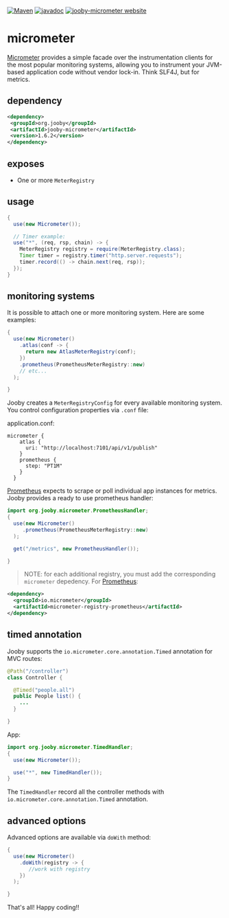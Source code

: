 [![Maven](https://img.shields.io/maven-metadata/v/http/central.maven.org/maven2/org/jooby/jooby-micrometer/maven-metadata.xml.svg)](http://mvnrepository.com/artifact/org.jooby/jooby-micrometer/1.6.2)
[![javadoc](https://javadoc.io/badge/org.jooby/jooby-micrometer.svg)](https://javadoc.io/doc/org.jooby/jooby-micrometer/1.6.2)
[![jooby-micrometer website](https://img.shields.io/badge/jooby-micrometer-brightgreen.svg)](http://jooby.org/doc/micrometer)
# micrometer

<a href="https://micrometer.io/">Micrometer</a> provides a simple facade over the instrumentation clients for the most popular monitoring systems, allowing you to instrument your JVM-based application code without vendor lock-in. Think SLF4J, but for metrics.

## dependency

```xml
<dependency>
 <groupId>org.jooby</groupId>
 <artifactId>jooby-micrometer</artifactId>
 <version>1.6.2</version>
</dependency>
```

## exposes

* One or more ```MeterRegistry``` 

## usage

```java
{
  use(new Micrometer());

  // Timer example:
  use("*", (req, rsp, chain) -> {
    MeterRegistry registry = require(MeterRegistry.class);
    Timer timer = registry.timer("http.server.requests");
    timer.record(() -> chain.next(req, rsp));
  });
}
```

## monitoring systems

It is possible to attach one or more monitoring system. Here are some examples:

```java
{
  use(new Micrometer()
    .atlas(conf -> {
      return new AtlasMeterRegistry(conf);
    })
    .prometheus(PrometheusMeterRegistry::new)
    // etc...
  );

}
```

Jooby creates a ```MeterRegistryConfig``` for every available monitoring system. You control configuration properties via ```.conf``` file:

application.conf:

```
micrometer {
    atlas {
      uri: "http://localhost:7101/api/v1/publish"
    }
    prometheus {
      step: "PT1M"
    }
  }

```

<a href="https://prometheus.io/">Prometheus</a> expects to scrape or poll individual app instances for metrics. Jooby provides a ready to use prometheus handler:

```java
import org.jooby.micrometer.PrometheusHandler;
{
  use(new Micrometer()
     .prometheus(PrometheusMeterRegistry::new)
  );

  get("/metrics", new PrometheusHandler());

}
```

> NOTE: for each additional registry, you must add the corresponding `micrometer` depedency. For <a href="https://prometheus.io/">Prometheus</a>:

```xml
<dependency>
  <groupId>io.micrometer</groupId>
  <artifactId>micrometer-registry-prometheus</artifactId>
</dependency>
```

## timed annotation

Jooby supports the ```io.micrometer.core.annotation.Timed``` annotation for MVC routes:

```java
@Path("/controller")
class Controller {

  @Timed("people.all")
  public People list() {
    ...
  }

}
```

App: 

```java
import org.jooby.micrometer.TimedHandler;
{
  use(new Micrometer());

  use("*", new TimedHandler());
}
```

The ```TimedHandler``` record all the controller methods with ```io.micrometer.core.annotation.Timed``` annotation.

## advanced options

Advanced options are available via ```doWith``` method:

```java
{
  use(new Micrometer()
    .doWith(registry -> {
       //work with registry
    })
  );

}
```

That's all! Happy coding!!
